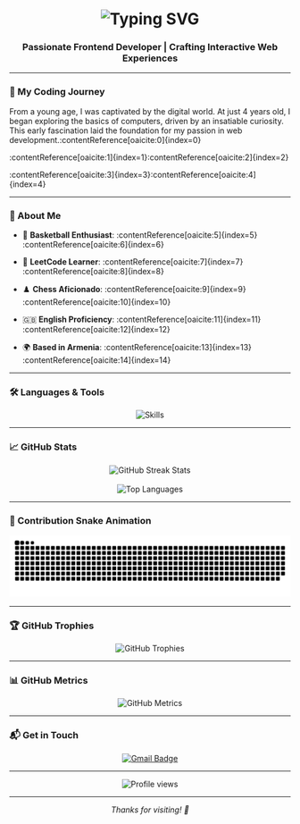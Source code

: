 <h1 align="center">
    <img src="https://readme-typing-svg.demolab.com/?font=Fira+Code&size=36&duration=3000&pause=1000&color=00BFFF&center=true&vCenter=true&width=500&height=70&lines=Hello+%F0%9F%91%8B%2C+I'm+edmonus;HTML+CSS+JavaScript;Learning+Python+%F0%9F%90%8D" alt="Typing SVG" />
  </h1>
  
  <h3 align="center">
    Passionate Frontend Developer | Crafting Interactive Web Experiences
  </h3>
  
  ---
  
  ### 🧒 My Coding Journey
  
  From a young age, I was captivated by the digital world. At just 4 years old, I began exploring the basics of computers, driven by an insatiable curiosity. This early fascination laid the foundation for my passion in web development.&#8203;:contentReference[oaicite:0]{index=0}
  
  :contentReference[oaicite:1]{index=1}&#8203;:contentReference[oaicite:2]{index=2}
  
  :contentReference[oaicite:3]{index=3}&#8203;:contentReference[oaicite:4]{index=4}
  
  ---
  
  ### 🧠 About Me
  
  - 🏀 **Basketball Enthusiast**: :contentReference[oaicite:5]{index=5}&#8203;:contentReference[oaicite:6]{index=6}
  
  - 🧩 **LeetCode Learner**: :contentReference[oaicite:7]{index=7}&#8203;:contentReference[oaicite:8]{index=8}
  
  - ♟️ **Chess Aficionado**: :contentReference[oaicite:9]{index=9}&#8203;:contentReference[oaicite:10]{index=10}
  
  - 🇬🇧 **English Proficiency**: :contentReference[oaicite:11]{index=11}&#8203;:contentReference[oaicite:12]{index=12}
  
  - 🌍 **Based in Armenia**: :contentReference[oaicite:13]{index=13}&#8203;:contentReference[oaicite:14]{index=14}
  
  ---
  
  ### 🛠️ Languages & Tools
  
  <div align="center">
    <img src="https://skillicons.dev/icons?i=html,css,js,python,github,vscode" alt="Skills" />
  </div>
  
  ---
  
  ### 📈 GitHub Stats
  
  <div align="center">
    <img width="390" src="https://github-readme-streak-stats.herokuapp.com/?user=Edmonas2011&theme=react&border_radius=10" alt="GitHub Streak Stats"/>
    <br/><br/>
    <img width="325" src="https://github-readme-stats.vercel.app/api/top-langs/?username=Edmonas2011&layout=compact&theme=react&border_radius=10" alt="Top Languages"/>
  </div>
  
  ---
  
  ### 🐍 Contribution Snake Animation
  
  <div align="center">
    <picture>
      <source media="(prefers-color-scheme: dark)" srcset="https://raw.githubusercontent.com/platane/snk/output/github-contribution-grid-snake-dark.svg">
      <source media="(prefers-color-scheme: light)" srcset="https://raw.githubusercontent.com/platane/snk/output/github-contribution-grid-snake.svg">
      <img alt="github contribution grid snake animation" src="https://raw.githubusercontent.com/platane/snk/output/github-contribution-grid-snake.svg" />
    </picture>
  </div>
  
  ---
  
  ### 🏆 GitHub Trophies
  
  <div align="center">
    <img src="https://github-profile-trophy.vercel.app/?username=Edmonas2011&theme=onedark&no-frame=true&no-bg=true&margin-w=4" alt="GitHub Trophies"/>
  </div>
  
  ---
  
  ### 📊 GitHub Metrics
  
  <div align="center">
    <img src="https://metrics.lecoq.io/Edmonas2011?template=classic&config.timezone=Asia%2FYerevan" alt="GitHub Metrics"/>
  </div>
  
  ---
  
  ### 📬 Get in Touch
  
  <div align="center">
    <a href="mailto:aseyanedmon2011@gmail.com">
      <img src="https://img.shields.io/badge/Gmail-333333?style=for-the-badge&logo=gmail&logoColor=red" alt="Gmail Badge"/>
    </a>
  </div>
  
  ---
  
  <div align="center">
    <img src="https://komarev.com/ghpvc/?username=Edmonas2011&color=blue" alt="Profile views"/>
  </div>
  
  ---
  
  <p align="center"><i>Thanks for visiting! 🚀</i></p>
  
